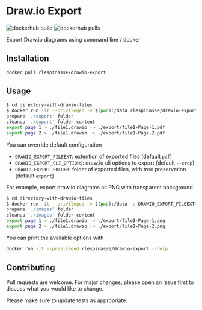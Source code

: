 # Draw.io Export

![dockerhub build](https://img.shields.io/docker/cloud/build/rlespinasse/drawio-export?style=for-the-badge)
![dockerhub pulls](https://img.shields.io/docker/pulls/rlespinasse/drawio-export?style=for-the-badge)

Export Draw.io diagrams using command line / docker

## Installation

```bash
docker pull rlespinasse/drawio-export
```

## Usage

```bash
$ cd directory-with-drawio-files
$ docker run -it --privileged -v $(pwd):/data rlespinasse/drawio-export
prepare './export' folder
cleanup './export' folder content
export page 1 > ./file1.drawio -> ./export/file1-Page-1.pdf
export page 2 > ./file1.drawio -> ./export/file1-Page-2.pdf
```

You can override default configuration

* `DRAWIO_EXPORT_FILEEXT`: extention of exported files (default `pdf`)
* `DRAWIO_EXPORT_CLI_OPTIONS`: draw.io cli options to export (default `--crop`)
* `DRAWIO_EXPORT_FOLDER`: folder of exported files, with tree preservation (default `export`)

For example, export draw.io diagrams as PNG with transparent background

```bash
$ cd directory-with-drawio-files
$ docker run -it --privileged -v $(pwd):/data -e DRAWIO_EXPORT_FILEEXT=png -e DRAWIO_EXPORT_FILEEXT="-t -b 1" -e DRAWIO_EXPORT_FOLDER=images rlespinasse/drawio-export
prepare './images' folder
cleanup './images' folder content
export page 1 > ./file1.drawio -> ./export/file1-Page-1.png
export page 2 > ./file1.drawio -> ./export/file1-Page-2.png
```

You can print the available options with

```bash
docker run -it --privileged rlespinasse/drawio-export --help
```

## Contributing

Pull requests are welcome.
For major changes, please open an issue first to discuss what you would like to change.

Please make sure to update tests as appropriate.
